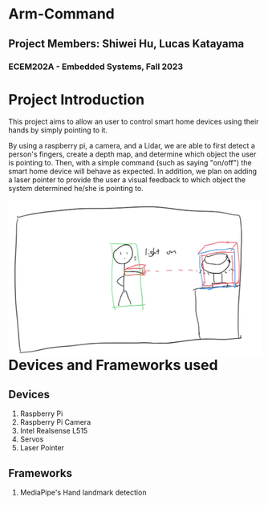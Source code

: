 # Arm-Command
## Project Members: Shiwei Hu, Lucas Katayama
### ECEM202A - Embedded Systems, Fall 2023


# Project Introduction

This project aims to allow an user to control smart home devices using their hands by simply pointing to it.

By using a raspberry pi, a camera, and a Lidar, we are able to first detect a person's fingers, create a depth map, and determine which object the user is pointing to. Then, with a simple command (such as saying "on/off") the smart home device will behave as expected. In addition, we plan on adding a laser pointer to provide the user a visual feedback to which object the system determined he/she is pointing to.

<img align="left" src="image1.png">     


# Devices and Frameworks used

## Devices
1. Raspberry Pi
2. Raspberry Pi Camera
3. Intel Realsense L515
4. Servos
5. Laser Pointer

## Frameworks
1. MediaPipe's Hand landmark detection

